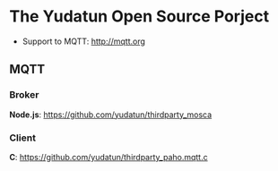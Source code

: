 The Yudatun Open Source Porject
========================================

* Support to MQTT: http://mqtt.org

MQTT
----------------------------------------

### Broker

**Node.js**: https://github.com/yudatun/thirdparty_mosca

### Client

**C**: https://github.com/yudatun/thirdparty_paho.mqtt.c
